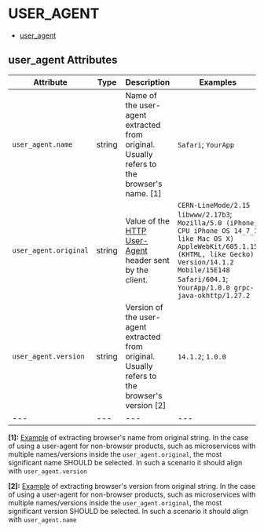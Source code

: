 
<!--- Hugo front matter used to generate the website version of this page:
--->

# USER_AGENT

- [user_agent](#user_agent)


## user_agent Attributes

| Attribute  | Type | Description  | Examples  | Stability |
|---|---|---|---|---|
| `user_agent.name` |  string | Name of the user-agent extracted from original. Usually refers to the browser's name. [1] | `Safari`; `YourApp` | ![Experimental](https://img.shields.io/badge/-experimental-blue) |
| `user_agent.original` |  string | Value of the [HTTP User-Agent](https://www.rfc-editor.org/rfc/rfc9110.html#field.user-agent) header sent by the client.  | `CERN-LineMode/2.15 libwww/2.17b3`; `Mozilla/5.0 (iPhone; CPU iPhone OS 14_7_1 like Mac OS X) AppleWebKit/605.1.15 (KHTML, like Gecko) Version/14.1.2 Mobile/15E148 Safari/604.1`; `YourApp/1.0.0 grpc-java-okhttp/1.27.2` | ![Stable](https://img.shields.io/badge/-stable-lightgreen) |
| `user_agent.version` |  string | Version of the user-agent extracted from original. Usually refers to the browser's version [2] | `14.1.2`; `1.0.0` | ![Experimental](https://img.shields.io/badge/-experimental-blue) |
|---|---|---|---|---|

**[1]:** [Example](https://www.whatsmyua.info) of extracting browser's name from original string. In the case of using a user-agent for non-browser products, such as microservices with multiple names/versions inside the `user_agent.original`, the most significant name SHOULD be selected. In such a scenario it should align with `user_agent.version`

**[2]:** [Example](https://www.whatsmyua.info) of extracting browser's version from original string. In the case of using a user-agent for non-browser products, such as microservices with multiple names/versions inside the `user_agent.original`, the most significant version SHOULD be selected. In such a scenario it should align with `user_agent.name`



